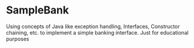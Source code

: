 # SampleBank
Using concepts of Java like exception handling, Interfaces, Constructor chaining, etc. to implement a simple banking interface. Just for educational purposes
